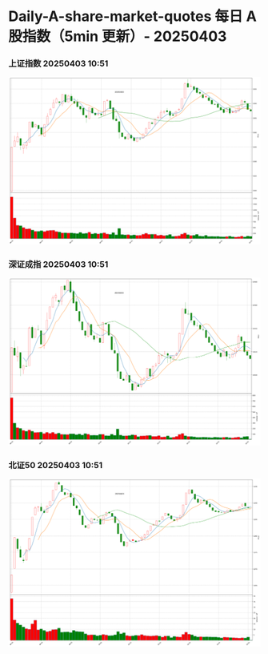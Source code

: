 
# Daily-A-share-market-quotes 每日 A 股指数（5min 更新）- 20250403

### 上证指数 20250403 10:51
![](./fig/2025/4/20250403-sh000001.png)

### 深证成指 20250403 10:51
![](./fig/2025/4/20250403-sz399001.png)

### 北证50 20250403 10:51
![](./fig/2025/4/20250403-bj899050.png)
